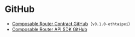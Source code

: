 # GitHub

* [Composable Router Contract GitHub](https://github.com/dinngo/composable-router-contract/tree/release/v0.1.0-ethtaipei)（`v0.1.0-ethtaipei`）
* [Composable Router API SDK GitHub](https://github.com/dinngo/composable-router-api-sdk)
